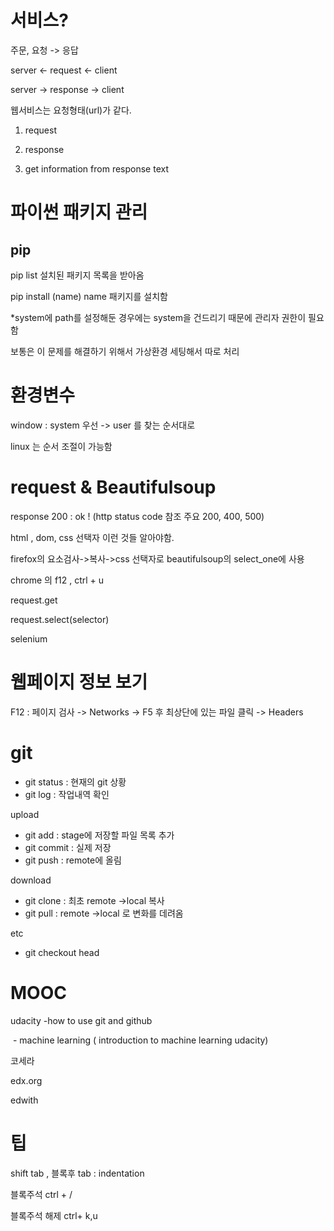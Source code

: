 # 서비스?

주문, 요청 -> 응답

server   <- request <- client

server -> response -> client

웹서비스는 요청형태(url)가 같다.

1) request

2) response

3) get information from response text



# 파이썬 패키지 관리

## pip

pip list  설치된 패키지 목록을 받아옴

pip install (name) name 패키지를 설치함



*system에 path를 설정해둔 경우에는 system을 건드리기 때문에 관리자 권한이 필요함

 보통은 이 문제를 해결하기 위해서 가상환경 세팅해서 따로 처리



# 환경변수

window  : system 우선 -> user 를 찾는 순서대로

linux 는 순서 조절이 가능함



# request & Beautifulsoup

response 200 : ok !  (http status code 참조 주요 200, 400, 500)

html , dom, css 선택자 이런 것들 알아야함.

firefox의 요소검사->복사->css 선택자로 beautifulsoup의 select_one에 사용

chrome 의 f12 , ctrl + u



request.get

request.select(selector)

selenium

# 웹페이지 정보 보기

F12 : 페이지 검사  -> Networks -> F5 후 최상단에 있는 파일 클릭  -> Headers 



# git

- git status : 현재의 git 상황
- git log : 작업내역 확인



upload

- git add  : stage에 저장할 파일 목록 추가
- git commit : 실제 저장
- git push : remote에 올림

download 

- git clone  : 최초 remote ->local 복사
- git pull  : remote ->local 로 변화를 데려옴



etc

- git checkout head



# MOOC

udacity  -how to use git and github 

​               - machine learning  ( introduction to machine learning udacity)

코세라

edx.org

edwith



# 팁

shift tab  , 블록후 tab : indentation

블록주석 ctrl + / 

블록주석 해제 ctrl+ k,u





